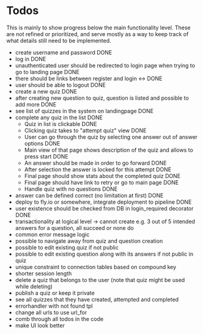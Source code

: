 # Todos

This is mainly to show progress below the main functionality level. These are not refined or prioritized, and serve mostly as a way to keep track of what details still need to be implemented.

 - create username and password DONE
  - log in DONE
  - unauthenticated user should be redirected to login page when trying to go to
    landing page DONE
  - there should be links between register and login <-> DONE
  - user should be able to logout DONE
  - create a new quiz DONE
  - after creating new question to quiz, question is listed and possible to add more DONE
  - see list of quizzes in the system on landingpage DONE
  - complete any quiz in the list DONE
    - Quiz in list is clickable DONE
    - Clicking quiz takes to "attempt quiz" view DONE
    - User can go through the quiz by selecting one answer out of answer options DONE
    - Main view of that page shows description of the quiz and allows to press start DONE
    - An answer should be made in order to go forward DONE
    - After selection the answer is locked for this attempt DONE
    - Final page should show stats about the completed quiz DONE
    - Final page should have link to retry or go to main page DONE
    - Handle quiz with no questions DONE
  - answer can be defined correct (no limitation at first) DONE
  - deploy to fly.io or somewhere, integrate deployment to pipeline DONE
  - user existence should be checked from DB in login_required decorator DONE
  - transactionality at logical level -> cannot create e.g. 3 out of 5 intended answers
    for a question, all succeed or none do
  - common error message logic
  - possible to navigate away from quiz and question creation
  - possible to edit existing quiz if not public
  - possible to edit existing question along with its answers if not public in quiz
  - unique constraint to connection tables based on compound key
  - shorter session length
  - delete a quiz that belongs to the user (note that quiz might be used while deleting)
  - publish a quiz or keep it private
  - see all quizzes that they have created, attempted and completed
  - errorhandler with not found tpl
  - change all urls to use url_for
  - comb through all todos in the code
  - make UI look better
